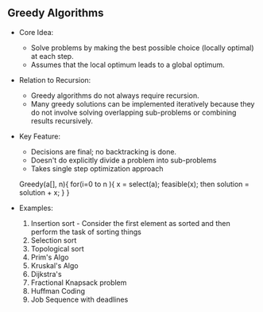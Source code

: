 ## Greedy Algorithms

- Core Idea:
    - Solve problems by making the best possible choice (locally optimal) at each step.
    - Assumes that the local optimum leads to a global optimum.
- Relation to Recursion:
    - Greedy algorithms do not always require recursion.
    - Many greedy solutions can be implemented iteratively because they do not involve solving overlapping sub-problems or combining results recursively.
- Key Feature:
    - Decisions are final; no backtracking is done.
    - Doesn't do explicitly divide a problem into sub-problems
    - Takes single step optimization approach


    Greedy(a[], n){
        for(i=0 to n ){
            x = select(a);
            feasible(x); then
            solution = solution + x;
        }
    }

- Examples:
    1. Insertion sort - Consider the first element as sorted and then perform the task of sorting things
    2. Selection sort
    3. Topological sort
    4. Prim's Algo
    5. Kruskal's Algo
    6. Dijkstra's
    7. Fractional Knapsack problem
    8. Huffman Coding
    9. Job Sequence with deadlines